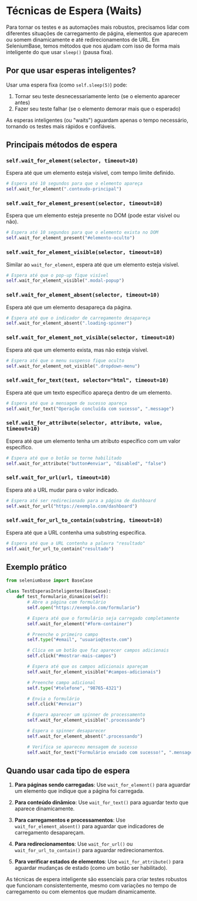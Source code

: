 # Técnicas de Espera (Waits)

Para tornar os testes e as automações mais robustos, precisamos lidar com diferentes situações de carregamento de página, elementos que aparecem ou somem dinamicamente e até redirecionamentos de URL. Em SeleniumBase, temos métodos que nos ajudam com isso de forma mais inteligente do que usar `sleep()` (pausa fixa).

## Por que usar esperas inteligentes?

Usar uma espera fixa (como `self.sleep(5)`) pode:

1. Tornar seu teste desnecessariamente lento (se o elemento aparecer antes)
2. Fazer seu teste falhar (se o elemento demorar mais que o esperado)

As esperas inteligentes (ou "waits") aguardam apenas o tempo necessário, tornando os testes mais rápidos e confiáveis.

## Principais métodos de espera

### `self.wait_for_element(selector, timeout=10)`

Espera até que um elemento esteja visível, com tempo limite definido.

```python
# Espera até 10 segundos para que o elemento apareça
self.wait_for_element(".conteudo-principal")
```

### `self.wait_for_element_present(selector, timeout=10)`

Espera que um elemento esteja presente no DOM (pode estar visível ou não).

```python
# Espera até 10 segundos para que o elemento exista no DOM
self.wait_for_element_present("#elemento-oculto")
```

### `self.wait_for_element_visible(selector, timeout=10)`

Similar ao `wait_for_element`, espera até que um elemento esteja visível.

```python
# Espera até que o pop-up fique visível
self.wait_for_element_visible(".modal-popup")
```

### `self.wait_for_element_absent(selector, timeout=10)`

Espera até que um elemento desapareça da página.

```python
# Espera até que o indicador de carregamento desapareça
self.wait_for_element_absent(".loading-spinner")
```

### `self.wait_for_element_not_visible(selector, timeout=10)`

Espera até que um elemento exista, mas não esteja visível.

```python
# Espera até que o menu suspenso fique oculto
self.wait_for_element_not_visible(".dropdown-menu")
```

### `self.wait_for_text(text, selector="html", timeout=10)`

Espera até que um texto específico apareça dentro de um elemento.

```python
# Espera até que a mensagem de sucesso apareça
self.wait_for_text("Operação concluída com sucesso", ".message")
```

### `self.wait_for_attribute(selector, attribute, value, timeout=10)`

Espera até que um elemento tenha um atributo específico com um valor específico.

```python
# Espera até que o botão se torne habilitado
self.wait_for_attribute("button#enviar", "disabled", "false")
```

### `self.wait_for_url(url, timeout=10)`

Espera até a URL mudar para o valor indicado.

```python
# Espera até ser redirecionado para a página de dashboard
self.wait_for_url("https://exemplo.com/dashboard")
```

### `self.wait_for_url_to_contain(substring, timeout=10)`

Espera até que a URL contenha uma substring específica.

```python
# Espera até que a URL contenha a palavra "resultado"
self.wait_for_url_to_contain("resultado")
```

## Exemplo prático

```python
from seleniumbase import BaseCase

class TestEsperasInteligentes(BaseCase):
    def test_formulario_dinamico(self):
        # Abre a página com formulário
        self.open("https://exemplo.com/formulario")

        # Espera até que o formulário seja carregado completamente
        self.wait_for_element("#form-container")

        # Preenche o primeiro campo
        self.type("#email", "usuario@teste.com")

        # Clica em um botão que faz aparecer campos adicionais
        self.click("#mostrar-mais-campos")

        # Espera até que os campos adicionais apareçam
        self.wait_for_element_visible("#campos-adicionais")

        # Preenche campo adicional
        self.type("#telefone", "98765-4321")

        # Envia o formulário
        self.click("#enviar")

        # Espera aparecer um spinner de processamento
        self.wait_for_element_visible(".processando")

        # Espera o spinner desaparecer
        self.wait_for_element_absent(".processando")

        # Verifica se apareceu mensagem de sucesso
        self.wait_for_text("Formulário enviado com sucesso!", ".mensagem")
```

## Quando usar cada tipo de espera

1. **Para páginas sendo carregadas**: Use `wait_for_element()` para aguardar um elemento que indique que a página foi carregada.

2. **Para conteúdo dinâmico**: Use `wait_for_text()` para aguardar texto que aparece dinamicamente.

3. **Para carregamentos e processamentos**: Use `wait_for_element_absent()` para aguardar que indicadores de carregamento desapareçam.

4. **Para redirecionamentos**: Use `wait_for_url()` ou `wait_for_url_to_contain()` para aguardar redirecionamentos.

5. **Para verificar estados de elementos**: Use `wait_for_attribute()` para aguardar mudanças de estado (como um botão ser habilitado).

As técnicas de espera inteligente são essenciais para criar testes robustos que funcionam consistentemente, mesmo com variações no tempo de carregamento ou com elementos que mudam dinamicamente.
